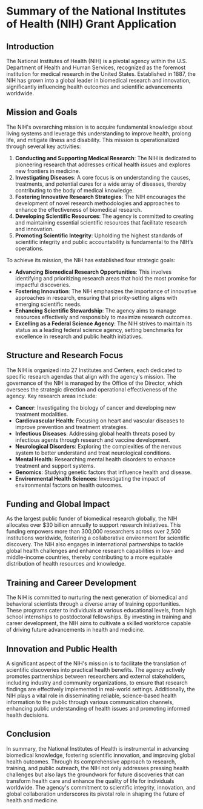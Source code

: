 # Summary of the National Institutes of Health (NIH) Grant Application

## Introduction

The National Institutes of Health (NIH) is a pivotal agency within the U.S. Department of Health and Human Services, recognized as the foremost institution for medical research in the United States. Established in 1887, the NIH has grown into a global leader in biomedical research and innovation, significantly influencing health outcomes and scientific advancements worldwide.

## Mission and Goals

The NIH's overarching mission is to acquire fundamental knowledge about living systems and leverage this understanding to improve health, prolong life, and mitigate illness and disability. This mission is operationalized through several key activities:

1. **Conducting and Supporting Medical Research**: The NIH is dedicated to pioneering research that addresses critical health issues and explores new frontiers in medicine.
2. **Investigating Diseases**: A core focus is on understanding the causes, treatments, and potential cures for a wide array of diseases, thereby contributing to the body of medical knowledge.
3. **Fostering Innovative Research Strategies**: The NIH encourages the development of novel research methodologies and approaches to enhance the effectiveness of biomedical research.
4. **Developing Scientific Resources**: The agency is committed to creating and maintaining essential scientific resources that facilitate research and innovation.
5. **Promoting Scientific Integrity**: Upholding the highest standards of scientific integrity and public accountability is fundamental to the NIH’s operations.

To achieve its mission, the NIH has established four strategic goals:

- **Advancing Biomedical Research Opportunities**: This involves identifying and prioritizing research areas that hold the most promise for impactful discoveries.
- **Fostering Innovation**: The NIH emphasizes the importance of innovative approaches in research, ensuring that priority-setting aligns with emerging scientific needs.
- **Enhancing Scientific Stewardship**: The agency aims to manage resources effectively and responsibly to maximize research outcomes.
- **Excelling as a Federal Science Agency**: The NIH strives to maintain its status as a leading federal science agency, setting benchmarks for excellence in research and public health initiatives.

## Structure and Research Focus

The NIH is organized into 27 Institutes and Centers, each dedicated to specific research agendas that align with the agency's mission. The governance of the NIH is managed by the Office of the Director, which oversees the strategic direction and operational effectiveness of the agency. Key research areas include:

- **Cancer**: Investigating the biology of cancer and developing new treatment modalities.
- **Cardiovascular Health**: Focusing on heart and vascular diseases to improve prevention and treatment strategies.
- **Infectious Diseases**: Addressing global health threats posed by infectious agents through research and vaccine development.
- **Neurological Disorders**: Exploring the complexities of the nervous system to better understand and treat neurological conditions.
- **Mental Health**: Researching mental health disorders to enhance treatment and support systems.
- **Genomics**: Studying genetic factors that influence health and disease.
- **Environmental Health Sciences**: Investigating the impact of environmental factors on health outcomes.

## Funding and Global Impact

As the largest public funder of biomedical research globally, the NIH allocates over $30 billion annually to support research initiatives. This funding empowers more than 300,000 researchers across over 2,500 institutions worldwide, fostering a collaborative environment for scientific discovery. The NIH also engages in international partnerships to tackle global health challenges and enhance research capabilities in low- and middle-income countries, thereby contributing to a more equitable distribution of health resources and knowledge.

## Training and Career Development

The NIH is committed to nurturing the next generation of biomedical and behavioral scientists through a diverse array of training opportunities. These programs cater to individuals at various educational levels, from high school internships to postdoctoral fellowships. By investing in training and career development, the NIH aims to cultivate a skilled workforce capable of driving future advancements in health and medicine.

## Innovation and Public Health

A significant aspect of the NIH's mission is to facilitate the translation of scientific discoveries into practical health benefits. The agency actively promotes partnerships between researchers and external stakeholders, including industry and community organizations, to ensure that research findings are effectively implemented in real-world settings. Additionally, the NIH plays a vital role in disseminating reliable, science-based health information to the public through various communication channels, enhancing public understanding of health issues and promoting informed health decisions.

## Conclusion

In summary, the National Institutes of Health is instrumental in advancing biomedical knowledge, fostering scientific innovation, and improving global health outcomes. Through its comprehensive approach to research, training, and public outreach, the NIH not only addresses pressing health challenges but also lays the groundwork for future discoveries that can transform health care and enhance the quality of life for individuals worldwide. The agency's commitment to scientific integrity, innovation, and global collaboration underscores its pivotal role in shaping the future of health and medicine.